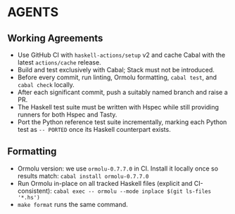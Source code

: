 # AGENTS

## Working Agreements
- Use GitHub CI with `haskell-actions/setup` v2 and cache Cabal with the latest `actions/cache` release.
- Build and test exclusively with Cabal; Stack must not be introduced.
- Before every commit, run linting, Ormolu formatting, `cabal test`, and `cabal check` locally.
- After each significant commit, push a suitably named branch and raise a PR.
- The Haskell test suite must be written with Hspec while still providing runners for both Hspec and Tasty.
- Port the Python reference test suite incrementally, marking each Python test as `-- PORTED` once its Haskell counterpart exists.

## Formatting
- Ormolu version: we use `ormolu-0.7.7.0` in CI. Install it locally once so results match:
  `cabal install ormolu-0.7.7.0`
- Run Ormolu in-place on all tracked Haskell files (explicit and CI-consistent):
  `cabal exec -- ormolu --mode inplace $(git ls-files '*.hs')`
- `make format` runs the same command.

